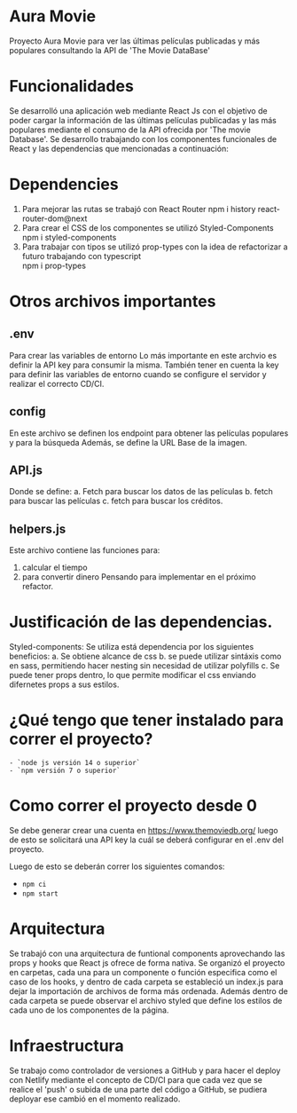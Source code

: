 # Aura Movie

Proyecto Aura Movie para ver las últimas películas publicadas y más populares consultando la API de 'The Movie DataBase'

# Funcionalidades

Se desarrolló una aplicación web mediante React Js con el objetivo de poder cargar la información de las últimas películas publicadas y las más populares mediante el consumo de la API ofrecida por 'The movie Database'. Se desarrollo trabajando con los componentes funcionales de React y las dependencias que mencionadas a continuación:

# Dependencies

1) Para mejorar las rutas se trabajó con React Router
    npm i history react-router-dom@next
2) Para crear el CSS de los componentes se utilizó Styled-Components
    npm i styled-components
3) Para trabajar con tipos se utilizó prop-types con la idea de refactorizar a futuro trabajando con typescript   
    npm i prop-types

# Otros archivos importantes

## .env 
Para crear las variables de entorno 
Lo más importante en este archvio es definir la API key para consumir la misma. También tener en cuenta la key para definir las variables de entorno cuando se configure el servidor y realizar el correcto CD/CI.

## config 
En este archivo se definen los endpoint para obtener las películas populares y para la búsqueda
Además, se define la URL Base de la imagen.

## API.js 
Donde se define:
a. Fetch para buscar los datos de las películas
b. fetch para buscar las películas
c. fetch para buscar los créditos.

## helpers.js
Este archivo contiene las funciones para:
1) calcular el tiempo
2) para convertir dinero
Pensando para implementar en el próximo refactor.

# Justificación de las dependencias.

Styled-components: Se utiliza está dependencia por los siguientes beneficios:
a. Se obtiene alcance de css 
b. se puede utilizar sintáxis como en sass, permitiendo hacer nesting sin necesidad de utilizar polyfills
c. Se puede tener props dentro, lo que permite modificar el css enviando difernetes props a sus estilos.

# ¿Qué tengo que tener instalado para correr el proyecto?

    - `node js versión 14 o superior`
    - `npm versión 7 o superior`

# Como correr el proyecto desde 0

Se debe generar crear una cuenta en https://www.themoviedb.org/ luego de esto se solicitará una API key la cuál se deberá configurar en el .env del proyecto.

Luego de esto se deberán correr los siguientes comandos:
- `npm ci`
- `npm start`

# Arquitectura

Se trabajó con una arquitectura de funtional components aprovechando las props y hooks que React js ofrece de forma nativa.
Se organizó el proyecto en carpetas, cada una para un componente o función especifica como el caso de los hooks, y dentro de cada carpeta se estableció un index.js para dejar la importación de archivos de forma más ordenada. Además dentro de cada carpeta se puede observar el archivo styled que define los estilos de cada uno de los componentes de la página.
# Infraestructura

Se trabajo como controlador de versiones a GitHub y para hacer el deploy con Netlify mediante el concepto de CD/CI para que cada vez que se realice el 'push' o subida de una parte del código a GitHub, se pudiera deployar ese cambió en el momento realizado.